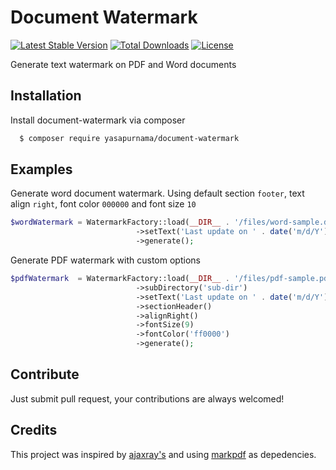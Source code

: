 
# Document Watermark

[![Latest Stable Version](http://poser.pugx.org/yasapurnama/document-watermark/v)](https://packagist.org/packages/yasapurnama/document-watermark)
[![Total Downloads](http://poser.pugx.org/yasapurnama/document-watermark/downloads)](https://packagist.org/packages/yasapurnama/document-watermark)
[![License](http://poser.pugx.org/yasapurnama/document-watermark/license)](https://packagist.org/packages/yasapurnama/document-watermark)


Generate text watermark on PDF and Word documents


## Installation

Install document-watermark via composer

```bash
  $ composer require yasapurnama/document-watermark
```

## Examples
Generate word document watermark. Using default section `footer`, text align `right`, font color `000000` and font size `10` 
```php
$wordWatermark = WatermarkFactory::load(__DIR__ . '/files/word-sample.docx')
                            ->setText('Last update on ' . date('m/d/Y'))
                            ->generate();
```

Generate PDF watermark with custom options
```php
$pdfWatermark  = WatermarkFactory::load(__DIR__ . '/files/pdf-sample.pdf')
                            ->subDirectory('sub-dir')
                            ->setText('Last update on ' . date('m/d/Y'))
                            ->sectionHeader()
                            ->alignRight()
                            ->fontSize(9)
                            ->fontColor('ff0000')
                            ->generate();
```

## Contribute
Just submit pull request, your contributions are always welcomed!
## Credits
This project was inspired by [ajaxray's](https://github.com/ajaxray) and using [markpdf](https://github.com/ajaxray/markpdf) as depedencies.